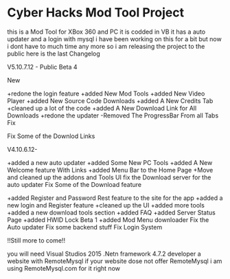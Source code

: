 # Cyber Hacks Mod Tool Project
this is a Mod Tool for XBox 360 and PC it is codded in VB 
it has a auto updater and a login with mysql 
i have been working on this for a bit but now i dont have to much time any more so i am releasing the project to the public
here is the last Changelog

V5.10.7.12 - Public Beta 4

New

+redone the login feature
+added New Mod Tools
+added New Video Player
+added New Source Code Downloads
+added A New Credits Tab
+cleaned up a lot of the code
+added A New Download Link for All Downloads
+redone the updater
-Removed The ProgressBar From all Tabs
Fix

Fix Some of the Downlod Links

V4.10.6.12-

+added a new auto updater
+added Some New PC Tools
+added A New Welcome feature With Links
+added Menu Bar to the Home Page
+Move and cleaned up the addons and Tools UI
fix the Download server for the auto updater
Fix Some of the Download feature


+added Register and Password Rest feature to the site for the app
+added a new login and Register feature
+cleaned up the UI
+added more tools
+added a new download tools section
+added FAQ
+added Server Status Page
+added HWID Lock Beta 1
+added Mod Menu downloader
Fix the Auto updater
Fix some backend stuff
Fix Login System

!!Still more to come!!


you will need 
Visual Studios 2015
.Netn framework 4.7.2 developer
a website with RemoteMysql
if your website dose not offer RemoteMysql
i am using RemoteMysql.com for it right now
